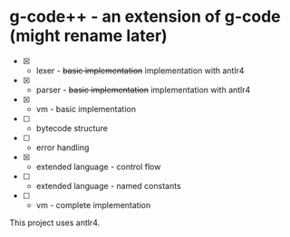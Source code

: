 # g-code++ - an extension of g-code (might rename later)

- [x] - lexer - ~~basic implementation~~ implementation with antlr4
- [x] - parser - ~~basic implementation~~ implementation with antlr4
- [x] - vm - basic implementation
- [ ] - bytecode structure
- [ ] - error handling
- [x] - extended language - control flow
- [ ] - extended language - named constants
- [ ] - vm - complete implementation

This project uses antlr4.
